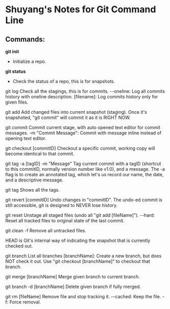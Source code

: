 # Shuyang's Notes for Git Command Line

## Commands:
**git init**
* Initialize a repo.

**git status**
* Check the status of a repo, this is for snapshots.

git log
	Check all the stagings, this is for commits.
	--oneline: Log all commits history with oneline description.
	[filename]: Log commits history only for given files.

git add
	Add changed files into current snapshot (staging). Once it's snapshoted, "git commit" will commit it as it is RIGHT NOW.

git commit
	Commit current stage, with auto opened text editor for commit messages.
	-m "Commit Message": Commit with message inline instead of opening text editor.

git checkout [commitID]
	Checkout a specific commit, working copy will become identical to that commit.

git tag -a [tagID] -m "Message"
	Tag current commit with a tagID (shortcut to this commitID, normally version number like v1.0), and a message.
	The -a flag is to create an annotated tag, which let's us record our name, the date, and a descriptive message.

git tag
	Shows all the tags.

git revert [commitID]
	Undo changes in "commitID".
	The undo-ed commit is still accessible, git is designed to NEVER lose history.

git reset
	Unstage all staged files (undo all "git add [fileName]").
	--hard: Reset all tracked files to original state of the last commit.

git clean -f
	Remove all untracked files.

HEAD is Git's internal way of indicating the snapshot that is currently checked out.

git branch
	List all branches
	[branchName]: Create a new branch, but does NOT check it out. Use "git checkout [branchName]" to checkout that branch.

git merge [branchName]
	Merge given branch to current branch.

git branch -d [branchName]
	Delete given branch if fully merged.

git rm [fileName]
	Remove file and stop tracking it.
	--cached: Keep the file.
	-f: Force removal.

